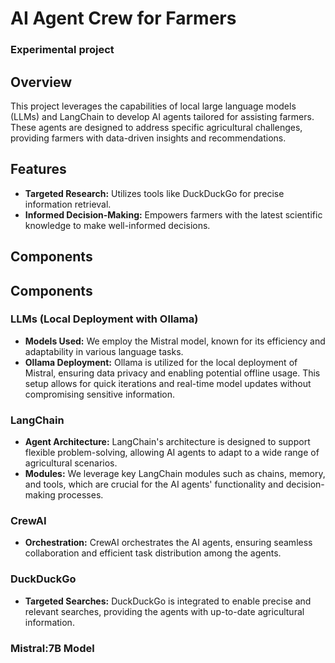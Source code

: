 # AI Agent Crew for Farmers
### Experimental project
## Overview
This project leverages the capabilities of local large language models (LLMs) and LangChain to develop AI agents tailored for assisting farmers. These agents are designed to address specific agricultural challenges, providing farmers with data-driven insights and recommendations.

## Features
- **Targeted Research:** Utilizes tools like DuckDuckGo for precise information retrieval.
- **Informed Decision-Making:** Empowers farmers with the latest scientific knowledge to make well-informed decisions.

## Components
## Components

### LLMs (Local Deployment with Ollama)
- **Models Used:** We employ the Mistral model, known for its efficiency and adaptability in various language tasks.
- **Ollama Deployment:** Ollama is utilized for the local deployment of Mistral, ensuring data privacy and enabling potential offline usage. This setup allows for quick iterations and real-time model updates without compromising sensitive information.

### LangChain
- **Agent Architecture:** LangChain's architecture is designed to support flexible problem-solving, allowing AI agents to adapt to a wide range of agricultural scenarios.
- **Modules:** We leverage key LangChain modules such as chains, memory, and tools, which are crucial for the AI agents' functionality and decision-making processes.

### CrewAI
- **Orchestration:** CrewAI orchestrates the AI agents, ensuring seamless collaboration and efficient task distribution among the agents.

### DuckDuckGo
- **Targeted Searches:** DuckDuckGo is integrated to enable precise and relevant searches, providing the agents with up-to-date agricultural information.

### Mistral:7B Model

